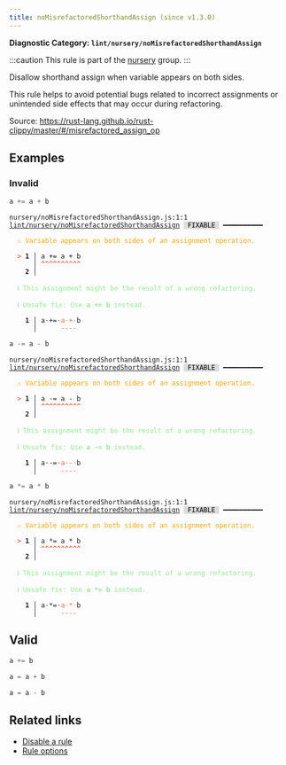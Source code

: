 ```yaml
---
title: noMisrefactoredShorthandAssign (since v1.3.0)
---
```


**Diagnostic Category: `lint/nursery/noMisrefactoredShorthandAssign`**

:::caution
This rule is part of the [nursery](/linter/rules/#nursery) group.
:::

Disallow shorthand assign when variable appears on both sides.

This rule helps to avoid potential bugs related to incorrect assignments or unintended
side effects that may occur during refactoring.

Source: https://rust-lang.github.io/rust-clippy/master/#/misrefactored_assign_op

## Examples

### Invalid

```jsx
a += a + b
```

<pre class="language-text"><code class="language-text">nursery/noMisrefactoredShorthandAssign.js:1:1 <a href="https://biomejs.dev/linter/rules/no-misrefactored-shorthand-assign">lint/nursery/noMisrefactoredShorthandAssign</a> <span style="color: #000; background-color: #ddd;"> FIXABLE </span> ━━━━━━━━━━

<strong><span style="color: Orange;">  </span></strong><strong><span style="color: Orange;">⚠</span></strong> <span style="color: Orange;">Variable appears on both sides of an assignment operation.</span>

<strong><span style="color: Tomato;">  </span></strong><strong><span style="color: Tomato;">&gt;</span></strong> <strong>1 │ </strong>a += a + b
   <strong>   │ </strong><strong><span style="color: Tomato;">^</span></strong><strong><span style="color: Tomato;">^</span></strong><strong><span style="color: Tomato;">^</span></strong><strong><span style="color: Tomato;">^</span></strong><strong><span style="color: Tomato;">^</span></strong><strong><span style="color: Tomato;">^</span></strong><strong><span style="color: Tomato;">^</span></strong><strong><span style="color: Tomato;">^</span></strong><strong><span style="color: Tomato;">^</span></strong><strong><span style="color: Tomato;">^</span></strong>
    <strong>2 │ </strong>

<strong><span style="color: lightgreen;">  </span></strong><strong><span style="color: lightgreen;">ℹ</span></strong> <span style="color: lightgreen;">This assignment might be the result of a wrong refactoring.</span>

<strong><span style="color: lightgreen;">  </span></strong><strong><span style="color: lightgreen;">ℹ</span></strong> <span style="color: lightgreen;">Unsafe fix</span><span style="color: lightgreen;">: </span><span style="color: lightgreen;">Use </span><span style="color: lightgreen;"><strong>a += b</strong></span><span style="color: lightgreen;"> instead.</span>

<strong>  </strong><strong>  1 │ </strong>a<span style="opacity: 0.8;">·</span>+=<span style="opacity: 0.8;">·</span><span style="color: Tomato;">a</span><span style="opacity: 0.8;"><span style="color: Tomato;">·</span></span><span style="color: Tomato;">+</span><span style="opacity: 0.8;"><span style="color: Tomato;">·</span></span>b
<strong>  </strong><strong>    │ </strong>     <span style="color: Tomato;">-</span><span style="color: Tomato;">-</span><span style="color: Tomato;">-</span><span style="color: Tomato;">-</span>
</code></pre>

```jsx
a -= a - b
```

<pre class="language-text"><code class="language-text">nursery/noMisrefactoredShorthandAssign.js:1:1 <a href="https://biomejs.dev/linter/rules/no-misrefactored-shorthand-assign">lint/nursery/noMisrefactoredShorthandAssign</a> <span style="color: #000; background-color: #ddd;"> FIXABLE </span> ━━━━━━━━━━

<strong><span style="color: Orange;">  </span></strong><strong><span style="color: Orange;">⚠</span></strong> <span style="color: Orange;">Variable appears on both sides of an assignment operation.</span>

<strong><span style="color: Tomato;">  </span></strong><strong><span style="color: Tomato;">&gt;</span></strong> <strong>1 │ </strong>a -= a - b
   <strong>   │ </strong><strong><span style="color: Tomato;">^</span></strong><strong><span style="color: Tomato;">^</span></strong><strong><span style="color: Tomato;">^</span></strong><strong><span style="color: Tomato;">^</span></strong><strong><span style="color: Tomato;">^</span></strong><strong><span style="color: Tomato;">^</span></strong><strong><span style="color: Tomato;">^</span></strong><strong><span style="color: Tomato;">^</span></strong><strong><span style="color: Tomato;">^</span></strong><strong><span style="color: Tomato;">^</span></strong>
    <strong>2 │ </strong>

<strong><span style="color: lightgreen;">  </span></strong><strong><span style="color: lightgreen;">ℹ</span></strong> <span style="color: lightgreen;">This assignment might be the result of a wrong refactoring.</span>

<strong><span style="color: lightgreen;">  </span></strong><strong><span style="color: lightgreen;">ℹ</span></strong> <span style="color: lightgreen;">Unsafe fix</span><span style="color: lightgreen;">: </span><span style="color: lightgreen;">Use </span><span style="color: lightgreen;"><strong>a -= b</strong></span><span style="color: lightgreen;"> instead.</span>

<strong>  </strong><strong>  1 │ </strong>a<span style="opacity: 0.8;">·</span>-=<span style="opacity: 0.8;">·</span><span style="color: Tomato;">a</span><span style="opacity: 0.8;"><span style="color: Tomato;">·</span></span><span style="color: Tomato;">-</span><span style="opacity: 0.8;"><span style="color: Tomato;">·</span></span>b
<strong>  </strong><strong>    │ </strong>     <span style="color: Tomato;">-</span><span style="color: Tomato;">-</span><span style="color: Tomato;">-</span><span style="color: Tomato;">-</span>
</code></pre>

```jsx
a *= a * b
```

<pre class="language-text"><code class="language-text">nursery/noMisrefactoredShorthandAssign.js:1:1 <a href="https://biomejs.dev/linter/rules/no-misrefactored-shorthand-assign">lint/nursery/noMisrefactoredShorthandAssign</a> <span style="color: #000; background-color: #ddd;"> FIXABLE </span> ━━━━━━━━━━

<strong><span style="color: Orange;">  </span></strong><strong><span style="color: Orange;">⚠</span></strong> <span style="color: Orange;">Variable appears on both sides of an assignment operation.</span>

<strong><span style="color: Tomato;">  </span></strong><strong><span style="color: Tomato;">&gt;</span></strong> <strong>1 │ </strong>a *= a * b
   <strong>   │ </strong><strong><span style="color: Tomato;">^</span></strong><strong><span style="color: Tomato;">^</span></strong><strong><span style="color: Tomato;">^</span></strong><strong><span style="color: Tomato;">^</span></strong><strong><span style="color: Tomato;">^</span></strong><strong><span style="color: Tomato;">^</span></strong><strong><span style="color: Tomato;">^</span></strong><strong><span style="color: Tomato;">^</span></strong><strong><span style="color: Tomato;">^</span></strong><strong><span style="color: Tomato;">^</span></strong>
    <strong>2 │ </strong>

<strong><span style="color: lightgreen;">  </span></strong><strong><span style="color: lightgreen;">ℹ</span></strong> <span style="color: lightgreen;">This assignment might be the result of a wrong refactoring.</span>

<strong><span style="color: lightgreen;">  </span></strong><strong><span style="color: lightgreen;">ℹ</span></strong> <span style="color: lightgreen;">Unsafe fix</span><span style="color: lightgreen;">: </span><span style="color: lightgreen;">Use </span><span style="color: lightgreen;"><strong>a *= b</strong></span><span style="color: lightgreen;"> instead.</span>

<strong>  </strong><strong>  1 │ </strong>a<span style="opacity: 0.8;">·</span>*=<span style="opacity: 0.8;">·</span><span style="color: Tomato;">a</span><span style="opacity: 0.8;"><span style="color: Tomato;">·</span></span><span style="color: Tomato;">*</span><span style="opacity: 0.8;"><span style="color: Tomato;">·</span></span>b
<strong>  </strong><strong>    │ </strong>     <span style="color: Tomato;">-</span><span style="color: Tomato;">-</span><span style="color: Tomato;">-</span><span style="color: Tomato;">-</span>
</code></pre>

## Valid

```jsx
a += b
```

```jsx
a = a + b
```

```jsx
a = a - b
```

## Related links

- [Disable a rule](/linter/#disable-a-lint-rule)
- [Rule options](/linter/#rule-options)
